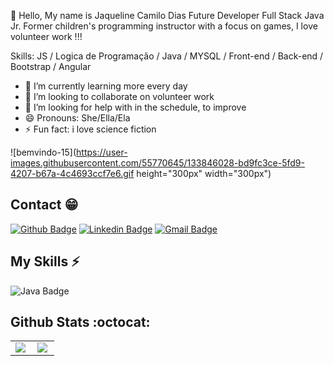 👋 Hello, My name is Jaqueline Camilo Dias
Future Developer Full Stack Java Jr.
Former children's programming instructor with a focus on games, I love volunteer work !!!

Skills:  JS / Logica de Programação / Java / MYSQL / Front-end / Back-end / Bootstrap / Angular

- 🌱 I’m currently learning more every day 
- 👯 I’m looking to collaborate on volunteer work 
- 🤔 I’m looking for help with in the schedule, to improve 
- 😄 Pronouns: She/Ella/Ela 
- ⚡ Fun fact: i love science fiction 

![bemvindo-15](https://user-images.githubusercontent.com/55770645/133846028-bd9fc3ce-5fd9-4207-b67a-4c4693ccf7e6.gif height="300px" width="300px")

## Contact :grin:

[![Github Badge](https://img.shields.io/badge/-Github-000?style=flat-square&logo=Github&logoColor=white&link=https://github.com/jaque20050)](https://github.com/jaque20050)
[![Linkedin Badge](https://img.shields.io/badge/-LinkedIn-blue?style=flat-square&logo=Linkedin&logoColor=white&link=https://www.linkedin.com/in/jaqueline-camilo-games/)](https://www.linkedin.com/in/jaqueline-camilo-games/)
[![Gmail Badge](https://img.shields.io/badge/-Gmail-c14438?style=flat-square&logo=Gmail&logoColor=white&link=mailto:jaque20050@hotmail.com)](mailto:jaque20050@hotmail.com)

## My Skills :zap:

![Java Badge](https://img.shields.io/badge/Java-%23ED8B00.svg?&style=plastic&logo=java&logoColor=white?logoWidth=40)

## Github Stats :octocat:
<center>
<table>
  <tr>
    <td><img align="left" padding-right="10px" src=https://github-readme-stats.vercel.app/api?username=jaque20050&show_icons=true&theme=dracula></td>
    <td><img align="left" padding-right="10px" src=https://github-readme-stats.vercel.app/api/top-langs/?username=jaque20050&show_icons=true&theme=dracula&layout=compact></td>
    
  </tr>  
</table>
</center>


